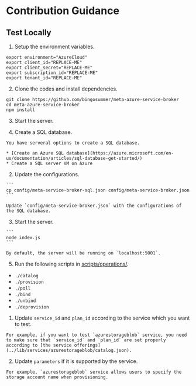 # Contribution Guidance

## Test Locally

1. Setup the environment variables.

  ```
  export environment="AzureCloud"
  export client_id="REPLACE-ME"
  export client_secret="REPLACE-ME"
  export subscription_id="REPLACE-ME"
  export tenant_id="REPLACE-ME"
  ```

2. Clone the codes and install dependencies.

  ```
  git clone https://github.com/bingosummer/meta-azure-service-broker
  cd meta-azure-service-broker
  npm install
  ```

3. Start the server.

  1. Create a SQL database.

    You have serveral options to create a SQL database.

    * [Create an Azure SQL database](https://azure.microsoft.com/en-us/documentation/articles/sql-database-get-started/)
    * Create a SQL server VM on Azure

  2. Update the configurations.

    ```
    cp config/meta-service-broker-sql.json config/meta-service-broker.json
    ```

    Update `config/meta-service-broker.json` with the configurations of the SQL database.

  3. Start the server.

    ```
    node index.js
    ```

    By default, the server will be running on `localhost:5001`.

5. Run the following scripts in [scripts/operations/](../scripts/operations/).

  * `./catalog`
  * `./provision`
  * `./poll`
  * `./bind`
  * `./unbind`
  * `./deprovision`

  1. Update `service_id` and `plan_id` according to the service which you want to test.

    For example, if you want to test `azurestorageblob` service, you need to make sure that `service_id` and `plan_id` are set properly according to [the service offerings](../lib/services/azurestorageblob/catalog.json).

  2. Update `parameters` if it is supported by the service.

    For example, `azurestorageblob` service allows users to specify the storage account name when provisioning.
